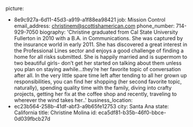 picture:
  - 8e9c927a-6d11-45d3-a919-a1f88ea98421
job: Mission Control
email_address: christinem@scottishamerican.com
phone_number: 714-929-7050
biography: 'Christine graduated from Cal State University Fullerton in 2010 with a B.A. in Communications. She was captured by the insurance world in early 2011. She has discovered a great interest in the Professional Lines sector and enjoys a good challenge of finding a home for all risks submitted. She is happily married and is supermom to two beautiful girls- don’t get her started on talking about them unless you plan on staying awhile...they’re her favorite topic of conversation after all. In the very little spare time left after tending to all her grown up responsibilities, you can find her shopping (her second favorite topic, naturally), spending quality time with the family, diving into crafty projects, getting her fix at the coffee shop and recently, traveling to wherever the wind takes her..'
business_location:
  - ec23b564-258b-41df-abf3-a9b65fe12753
city: Santa Ana
state: California
title: Christine Molina
id: eca5df81-b35b-46f0-bbce-0d039fbcb27d
